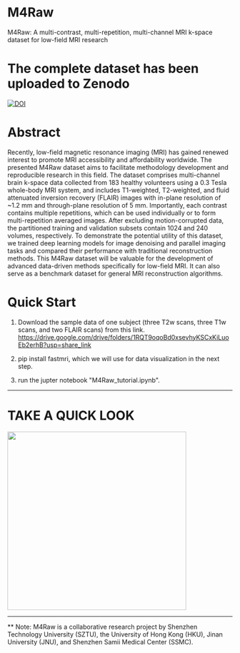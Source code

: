 # M4Raw
M4Raw: A multi-contrast, multi-repetition, multi-channel MRI k-space dataset for low-field MRI research

# The complete dataset has been uploaded to Zenodo
[![DOI](https://zenodo.org/badge/DOI/10.5281/zenodo.7523691.svg)](https://doi.org/10.5281/zenodo.7523691)

# Abstract
Recently, low-field magnetic resonance imaging (MRI) has gained renewed interest to promote MRI accessibility and affordability worldwide. The presented M4Raw dataset aims to facilitate methodology development and reproducible research in this field. The dataset comprises multi-channel brain k-space data collected from 183 healthy volunteers using a 0.3 Tesla whole-body MRI system, and includes T1-weighted, T2-weighted, and fluid attenuated inversion recovery (FLAIR) images with in-plane resolution of ~1.2 mm and through-plane resolution of 5 mm. Importantly, each contrast contains multiple repetitions, which can be used individually or to form multi-repetition averaged images. After excluding motion-corrupted data, the partitioned training and validation subsets contain 1024 and 240 volumes, respectively. To demonstrate the potential utility of this dataset, we trained deep learning models for image denoising and parallel imaging tasks and compared their performance with traditional reconstruction methods. This M4Raw dataset will be valuable for the development of advanced data-driven methods specifically for low-field MRI. It can also serve as a benchmark dataset for general MRI reconstruction algorithms.

# Quick Start
1. Download the sample data of one subject (three T2w scans, three T1w scans, and two FLAIR scans) from this link.
https://drive.google.com/drive/folders/1RQT9oqoBd0xsevhyKSCxKiLuoEb2erhB?usp=share_link

2. pip install fastmri, which we will use for data visualization in the next step.

3. run the jupter notebook "M4Raw_tutorial.ipynb".


_________________

# TAKE A QUICK LOOK
<img src="https://user-images.githubusercontent.com/10205514/211978406-a4fc010e-b3f9-4d65-bf97-ec2abc8db725.png" height="400" />


_________________

** Note: M4Raw is a collaborative research project by Shenzhen Technology University (SZTU), the University of Hong Kong (HKU), Jinan University (JNU), and Shenzhen Samii Medical Center (SSMC).
